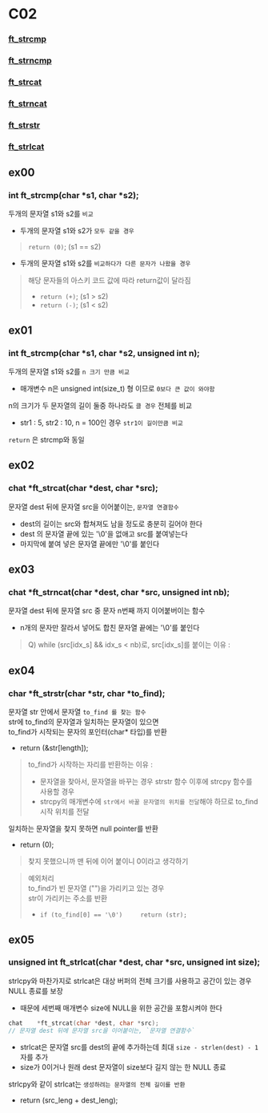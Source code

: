 # C02

### [ft_strcmp](#ex00)
### [ft_strncmp](#ex01)
### [ft_strcat](#ex02)
### [ft_strncat](#ex03)
### [ft_strstr](#ex04)
### [ft_strlcat](#ex05)

## ex00 
### int     ft_strcmp(char *s1, char *s2);
두개의 문자열 s1와 s2를 `비교`
-   두개의 문자열 s1와 s2가 `모두 같을 경우`
>   `return (0)`; (s1 == s2)
-   두개의 문자열 s1와 s2를 `비교하다가 다른 문자가 나왔을 경우`
>   해당 문자들의 아스키 코드 값에 따라 return값이 달라짐<br>
>   -   `return (+)`; (s1 > s2)
>   -   `return (-)`; (s1 < s2)

## ex01 
### int     ft_strcmp(char *s1, char *s2, unsigned int n);
두개의 문자열 s1와 s2를 `n 크기 만큼 비교`<br>
-   매개변수 n은 unsigned int(size_t) 형 이므로 `0보다 큰 값이 와야함`<br>

n의 크기가 두 문자열의 길이 둘중 하나라도 `클 경우` 전체를 비교<br>
-   str1 : 5, str2 : 10, n = 100인 경우 `str1이 길이만큼 비교`<br>

`return` 은 strcmp와 동일 


## ex02 
### chat    *ft_strcat(char *dest, char *src);
문자열 dest 뒤에 문자열 src을 이어붙이는, `문자열 연결함수`
-   dest의 길이는 src와 합쳐져도 남을 정도로 충분히 길어야 한다
-   dest 의 문자열 끝에 있는 '\0'을 없애고 src를 붙여넣는다
-   마지막에 붙여 넣은 문자열 끝에만 '\0'를 붙인다


## ex03 
### chat    *ft_strncat(char *dest, char *src, unsigned int nb);
문자열 dest 뒤에 문자열 src 중 문자 n번째 까지 이어붙버이는 함수
-   n개의 문자만 잘라서 넣어도 합친 문자열 끝에는 '\0'를 붙인다
>   Q) while (src[idx_s] && idx_s < nb)로, src[idx_s]를 붙이는 이유 : 


## ex04 
### char    *ft_strstr(char *str, char *to_find);
문자열 str 안에서 문자열 `to_find 를 찾는 함수`<br>
str에 to_find의 문자열과 일치하는 문자열이 있으면<br>
to_find가 시작되는 문자의 포인터(char* 타입)를 반환<br>
-   return (&str[length]);<br>
>   to_find가 시작하는 자리를 반환하는 이유 : <br>
>   -   문자열을 찾아서, 문자열을 바꾸는 경우 strstr 함수 이후에 strcpy 함수를 사용할 경우<br>
>   -   strcpy의 매개변수에 `str에서 바꿀 문자열의 위치를 전달`해야 하므로 to_find 시작 위치를 전달

일치하는 문자열을 찾지 못하면 null pointer를 반환
-   return (0);
>   찾지 못했으니까 맨 뒤에 이어 붙이니 0이라고 생각하기

>   예외처리<br>
>   to_find가 빈 문자열 ("")을 가리키고 있는 경우<br>
>   str이 가리키는 주소를 반환
>   -   `if (to_find[0] == '\0')     return (str);`

## ex05 
### unsigned int    ft_strlcat(char *dest, char *src, unsigned int size);
strlcpy와 마찬가지로 strlcat은 대상 버퍼의 전체 크기를 사용하고 공간이 있는 경우 NULL 종료를 보장
-   때문에 세번째 매개변수 size에 NULL을 위한 공간을 포함시켜야 한다
```.c
chat    *ft_strcat(char *dest, char *src);
// 문자열 dest 뒤에 문자열 src을 이어붙이는, `문자열 연결함수`
```
-   strlcat은 문자열 src를 dest의 끝에 추가하는데 최대 `size - strlen(dest) - 1`자를 추가<br> 
-   size가 0이거나 원래 dest 문자열이 size보다 길지 않는 한 NULL 종료<br>

 strlcpy와 같이 strlcat는 `생성하려는 문자열의 전체 길이를 반환` 
 -  return (src_leng + dest_leng);






